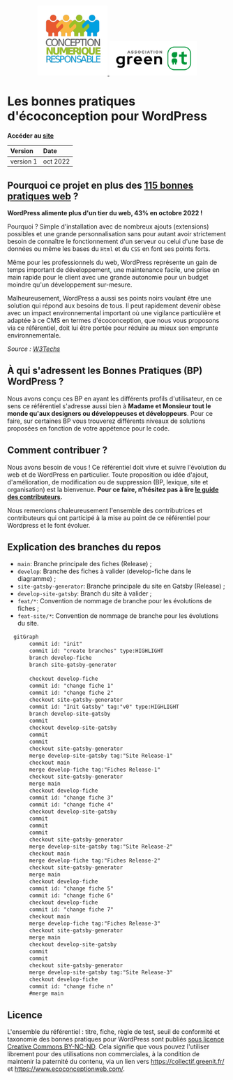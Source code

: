 <p align="center">
  <a href="https://collectif.greenit.fr/">
    <img alt="CNUMR" src="./assets/logo-cnumr.png" width="160" />
  </a> 
    <img alt="Association Green IT" src="./assets/logo-asso.png" width="200" />
</p>



# Les bonnes pratiques d'écoconception pour WordPress 

**Accéder au [site](referentiel-web.greenit.eco)**

|Version |Date|
|:-- |:--|
| version 1 | oct 2022 |

## Pourquoi ce projet en plus des [115 bonnes pratiques web](https://github.com/cnumr/best-practices) ?

**WordPress alimente plus d'un tier du web, 43% en octobre 2022 !**

Pourquoi ? Simple d'installation avec de nombreux ajouts (extensions) possibles et une grande personnalisation sans pour autant avoir strictement besoin de connaître le fonctionnement d'un serveur ou celui d'une base de données ou même les bases du `Html` et du `CSS` en font ses points forts.

Même pour les professionnels du web, WordPress représente un gain de temps important de développement, une maintenance facile, une prise en main rapide pour le client avec une grande autonomie pour un budget moindre qu'un développement sur-mesure.

Malheureusement, WordPress a aussi ses points noirs voulant être une solution qui répond aux besoins de tous. Il peut rapidement devenir obèse avec un impact environnemental important où une vigilance particulière et adaptée à ce CMS en termes d'écoconception, que nous vous proposons via ce référentiel, doit lui être portée pour réduire au mieux son emprunte environnementale. 

*Source : [W3Techs](https://w3techs.com/technologies/history_overview/content_management/all)*

## À qui s'adressent les Bonnes Pratiques (BP) WordPress ?

Nous avons conçu ces BP en ayant les différents profils d'utilisateur, en ce sens ce référentiel s'adresse aussi bien à **Madame et Monsieur tout le monde qu'aux designers ou développeuses et développeurs**. Pour ce faire, sur certaines BP vous trouverez différents niveaux de solutions proposées en fonction de votre appétence pour le code.

## Comment contribuer ?

Nous avons besoin de vous ! Ce référentiel doit vivre et suivre l'évolution du web et de WordPress en particulier. Toute proposition ou idée d'ajout, d'amélioration, de modification ou de suppression (BP, lexique, site et organisation) est la bienvenue.  **Pour ce faire, n'hésitez pas à lire [le guide des contributeurs](CONTRIBUTING.md).**

Nous remercions chaleureusement l'ensemble des contributrices et contributeurs qui ont participé à la mise au point de ce référentiel pour Wordpress et le font évoluer.


## Explication des branches du repos

- `main`: Branche principale des fiches (Release) ;
- `develop`: Branche des fiches à valider (develop-fiche dans le diagramme) ;
- `site-gatsby-generator`: Branche principale du site en Gatsby (Release) ;
- `develop-site-gatsby`: Branch du site à valider ;
- `feat/*`: Convention de nommage de branche pour les évolutions de fiches ;
- `feat-site/*`: Convention de nommage de branche pour les évolutions du site.
```mermaid
  gitGraph
       commit id: "init"
       commit id: "create branches" type:HIGHLIGHT
       branch develop-fiche
       branch site-gatsby-generator

       checkout develop-fiche
       commit id: "change fiche 1"
       commit id: "change fiche 2"
       checkout site-gatsby-generator
       commit id: "Init Gatsby" tag:"v0" type:HIGHLIGHT
       branch develop-site-gatsby
       commit
       checkout develop-site-gatsby
       commit
       commit
       checkout site-gatsby-generator
       merge develop-site-gatsby tag:"Site Release-1"
       checkout main
       merge develop-fiche tag:"Fiches Release-1"
       checkout site-gatsby-generator
       merge main
       checkout develop-fiche
       commit id: "change fiche 3"
       commit id: "change fiche 4"
       checkout develop-site-gatsby
       commit
       commit
       commit
       checkout site-gatsby-generator
       merge develop-site-gatsby tag:"Site Release-2"
       checkout main
       merge develop-fiche tag:"Fiches Release-2"
       checkout site-gatsby-generator
       merge main
       checkout develop-fiche
       commit id: "change fiche 5"
       commit id: "change fiche 6"
       checkout develop-fiche
       commit id: "change fiche 7"
       checkout main
       merge develop-fiche tag:"Fiches Release-3"
       checkout site-gatsby-generator
       merge main
       checkout develop-site-gatsby
       commit
       commit
       checkout site-gatsby-generator
       merge develop-site-gatsby tag:"Site Release-3"
       checkout develop-fiche
       commit id: "change fiche n"
       #merge main
```

## Licence

L'ensemble du référentiel : titre, fiche, règle de test, seuil de conformité et taxonomie des bonnes pratiques pour WordPress sont publiés [sous licence Creative Commons BY-NC-ND](LICENSE.md). Cela signifie que vous pouvez l'utiliser librement pour des utilisations non commerciales, à la condition de maintenir la paternité du contenu, via un lien vers https://collectif.greenit.fr/ et https://www.ecoconceptionweb.com/. 

